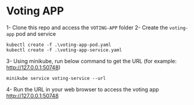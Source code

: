 # Voting APP

1- Clone this repo and access the `VOTING-APP` folder
2- Create the `voting-app` pod and service
```
kubectl create -f .\voting-app-pod.yaml
kubectl create -f .\voting-app-service.yaml
```
3- Using minikube, run below command to get the URL (for example: http://127.0.0.1:50748)
```
minikube service voting-service --url
```
4- Run the URL in your web browser to access the voting app
http://127.0.0.1:50748